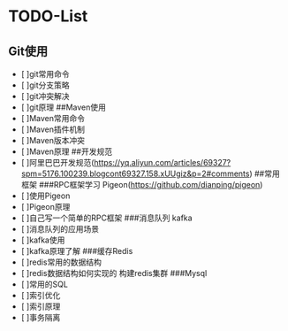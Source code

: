 # TODO-List
## Git使用
- [ ]git常用命令
- [ ]git分支策略
- [ ]git冲突解决
- [ ]git原理
##Maven使用
- [ ]Maven常用命令
- [ ]Maven插件机制
- [ ]Maven版本冲突
- [ ]Maven原理
##开发规范
- [ ]阿里巴巴开发规范(https://yq.aliyun.com/articles/69327?spm=5176.100239.blogcont69327.158.xUUgiz&p=2#comments)
##常用框架
###RPC框架学习 Pigeon(https://github.com/dianping/pigeon)
- [ ]使用Pigeon
- [ ]Pigeon原理
- [ ]自己写一个简单的RPC框架
###消息队列 kafka
- [ ]消息队列的应用场景
- [ ]kafka使用
- [ ]kafka原理了解
###缓存Redis
- [ ]redis常用的数据结构
- [ ]redis数据结构如何实现的
构建redis集群
###Mysql
- [ ]常用的SQL
- [ ]索引优化
- [ ]索引原理
- [ ]事务隔离
